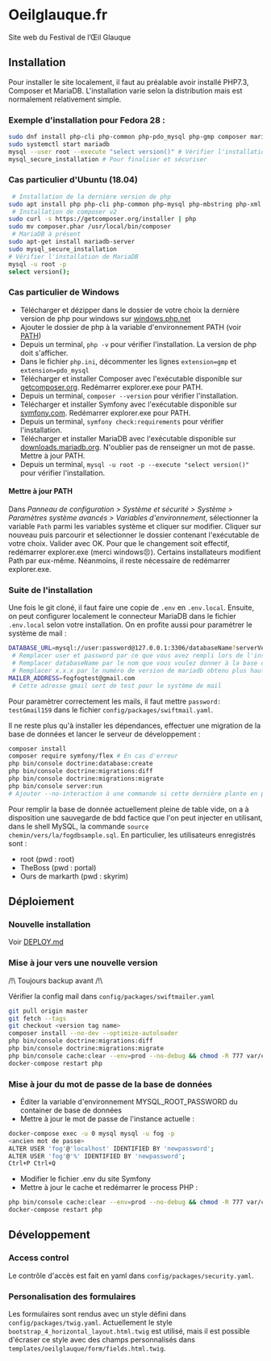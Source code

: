 
# Oeilglauque.fr

Site web du Festival de l’Œil Glauque

## Installation

Pour installer le site localement, il faut au préalable avoir installé PHP7.3, Composer et MariaDB. L'installation varie selon la distribution mais est normalement relativement simple. 

 ### Exemple d'installation pour Fedora 28 : 

```bash
sudo dnf install php-cli php-common php-pdo_mysql php-gmp composer mariadb-server
sudo systemctl start mariadb
mysql --user root --execute "select version()" # Vérifier l'installation de MariaDB
mysql_secure_installation # Pour finaliser et sécuriser
```

 ### Cas particulier d'Ubuntu (18.04)

```bash
 # Installation de la dernière version de php
sudo apt install php php-cli php-common php-mysql php-mbstring php-xml
 # Installation de composer v2
sudo curl -s https://getcomposer.org/installer | php
sudo mv composer.phar /usr/local/bin/composer
 # MariaDB à présent
sudo apt-get install mariadb-server
sudo mysql_secure_installation
# Vérifier l'installation de MariaDB
mysql -u root -p
select version();
```
 ### Cas particulier de Windows

* Télécharger et dézipper dans le dossier de votre choix la dernière version de php pour windows sur [windows.php.net](windows.php.net)
* Ajouter le dossier de php à la variable d'environnement PATH (voir [PATH](#Mettre-à-jour-PATH))
* Depuis un terminal, `php -v` pour vérifier l'installation. La version de php doit s'afficher.
* Dans le fichier `php.ini`, décommenter les lignes `extension=gmp` et `extension=pdo_mysql`
* Télécharger et installer Composer avec l'exécutable disponible sur [getcomposer.org](getcomposer.org). Redémarrer explorer.exe pour PATH.
* Depuis un terminal, `composer --version` pour vérifier l'installation.
* Télécharger et installer Symfony avec l'exécutable disponible sur [symfony.com](symfony.com). Redémarrer explorer.exe pour PATH.
* Depuis un terminal, `symfony check:requirements` pour vérifier l'installation.
* Télécharger et installer MariaDB avec l'exécutable disponible sur [downloads.mariadb.org](downloads.mariadb.org). N'oublier pas de renseigner un mot de passe. Mettre à jour PATH.
* Depuis un terminal, `mysql -u root -p --execute "select version()"` pour vérifier l'installation.

#### Mettre à jour PATH

Dans *Panneau de configuration > Système et sécurité > Système > Paramètres système avancés > Variables d'environnement*, sélectionner la variable `Path` parmi les variables système et cliquer sur modifier. Cliquer sur nouveau puis parcourir et sélectionner le dossier contenant l'exécutable de votre choix. Valider avec OK.
Pour que le changement soit effectif, redémarrer explorer.exe (merci windows😣).
Certains installateurs modifient Path par eux-même. Néanmoins, il reste nécessaire de redémarrer explorer.exe.


### Suite de l'installation

Une fois le git cloné, il faut faire une copie de `.env` en `.env.local`. Ensuite, on peut configurer localement le connecteur MariaDB dans le fichier `.env.local` selon votre installation. On en profite aussi pour paramétrer le système de mail :

```bash
DATABASE_URL=mysql://user:password@127.0.0.1:3306/databaseName?serverVersion=mariadb-x.x.x
 # Remplacer user et password par ce que vous avez rempli lors de l'installation de MariaDB
 # Remplacer databaseName par le nom que vous voulez donner à la base de donnée
 # Remplacer x.x.x par le numéro de version de mariadb obtenu plus haut
MAILER_ADDRESS=fogfogtest@gmail.com
 # Cette adresse gmail sert de test pour le système de mail
```

Pour paramètrer correctement les mails, il faut mettre `password: testGmail159` dans le fichier `config/packages/swiftmail.yaml`.

Il ne reste plus qu'à installer les dépendances, effectuer une migration de la base de données et lancer le serveur de développement : 

```bash
composer install
composer require symfony/flex # En cas d'erreur
php bin/console doctrine:database:create
php bin/console doctrine:migrations:diff
php bin/console doctrine:migrations:migrate
php bin/console server:run
# Ajouter --no-interaction à une commande si cette dernière plante en posant une question
```

Pour remplir la base de donnée actuellement pleine de table vide, on a à disposition une sauvegarde de bdd factice que l'on peut injecter en utilisant, dans le shell MySQL, la commande `source chemin/vers/la/fogdbsample.sql`.
En particulier, les utilisateurs enregistrés sont :
- root (pwd : root)
- TheBoss (pwd : portal)
- Ours de markarth (pwd : skyrim)

## Déploiement

### Nouvelle installation 

Voir [DEPLOY.md](DEPLOY.md)

### Mise à jour vers une nouvelle version

/!\ Toujours backup avant /!\

Vérifier la config mail dans `config/packages/swiftmailer.yaml`

```bash
git pull origin master
git fetch --tags
git checkout <version tag name>
composer install --no-dev --optimize-autoloader
php bin/console doctrine:migrations:diff
php bin/console doctrine:migrations:migrate
php bin/console cache:clear --env=prod --no-debug && chmod -R 777 var/cache
docker-compose restart php
```

### Mise à jour du mot de passe de la base de données

 * Éditer la variable d'environnement MYSQL_ROOT_PASSWORD du container de base de données
 * Mettre à jour le mot de passe de l'instance actuelle :

```bash
docker-compose exec -u 0 mysql mysql -u fog -p
<ancien mot de passe>
ALTER USER 'fog'@'localhost' IDENTIFIED BY 'newpassword';
ALTER USER 'fog'@'%' IDENTIFIED BY 'newpassword';
Ctrl+P Ctrl+Q
```

 * Modifier le fichier .env du site Symfony
 * Mettre à jour le cache et redémarrer le process PHP :

```bash
php bin/console cache:clear --env=prod --no-debug && chmod -R 777 var/cache
docker-compose restart php
```

## Développement

### Access control

Le contrôle d'accès est fait en yaml dans `config/packages/security.yaml`. 

### Personalisation des formulaires

Les formulaires sont rendus avec un style défini dans `config/packages/twig.yaml`. Actuellement le style `bootstrap_4_horizontal_layout.html.twig` est utilisé, mais il est possible d'écraser ce style avec des champs personnalisés dans `templates/oeilglauque/form/fields.html.twig`. 

